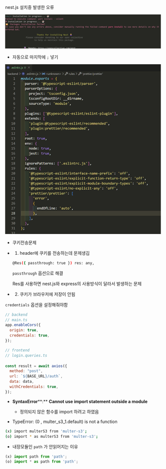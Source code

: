 nest.js 설치중 발생한 오류

![image-20230126001618188](error.assets/image-20230126001618188.png)



- 자동으로 마지막에 `;` 넣기 

![image-20230126164533542](error.assets/image-20230126164533542.png)



- 쿠키전송문제

- 1. header에 쿠키를 전송하는데 문제생김

  ```bash
  @Res({ passthrough: true }) res: any,
  ```

  `passthrough` 옵션으로 해결

  Res를 사용하면 nest.js와 express의 사용방식이 달라서 발생하는 문제

  

- 2. 쿠키가 브라우저에 저장이 안됨

`credentials` 옵션을 설정해줘야함

```js
// backend
// main.ts
app.enableCors({
  origin: true,
  credentials: true,
});
```

```js
// frontend
// login.queries.ts 

const result = await axios({
  method: "post",
  url: `${BASE_URL}/auth`,
  data: data,
  withCredentials: true,
});
```





- **SyntaxError****:** **Cannot use import statement outside a module**
  - 정의되지 않은 함수를 import 하려고 하였음

  

  

  

-  TypeError: (0 , multer_s3_1.default) is not a function

```bash
(x) import multerS3 from 'multer-s3';  
(o) import * as multerS3 from 'multer-s3';
```



- 내장모듈인 `path` 가 안읽어지는 이유

```typescript
(x) import path from 'path';
(o) import * as path from 'path';
```

